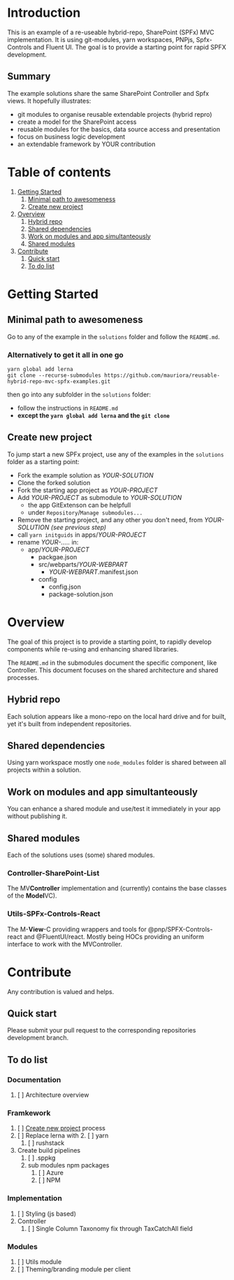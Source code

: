 # Introduction 
This is an example of a re-useable hybrid-repo, SharePoint (SPFx) MVC implementation. It is using git-modules, yarn workspaces, PNPjs, Spfx-Controls and Fluent UI.
The goal is to provide a starting point for rapid SPFX development.

## Summary
The example solutions share the same SharePoint Controller and Spfx views. 
It hopefully illustrates:
- git modules to organise reusable extendable projects (hybrid repro)
- create a model for the SharePoint access
- reusable modules for the basics, data source access and presentation
- focus on business logic development
- an extendable framework by YOUR contribution

# Table of contents
1. [Getting Started](#getting-started)
    1. [Minimal path to awesomeness](#minimal-path-to-awesomeness)
    5. [Create new project](#create-new-project)
2. [Overview](#overview)
    1. [Hybrid repo](#hybriud-repo)
    2. [Shared dependencies](#shared-dependencies)
    3. [Work on modules and app simultanteously](#work-on-modules-and-app-simultanteously)
    4. [Shared modules](#shared-modules)
4. [Contribute](#contribute)
    1. [Quick start](#quick-start)
    2. [To do list](#to-do-list)

# Getting Started
## Minimal path to awesomeness
Go to any of the example in the `solutions` folder and follow the `README.md`.

### Alternatively to get it all in one go
```
yarn global add lerna
git clone --recurse-submodules https://github.com/mauriora/reusable-hybrid-repo-mvc-spfx-examples.git
```
then go into any subfolder in the `solutions` folder:
- follow the instructions in `README.md`
- **except the `yarn global add lerna` and the `git clone`**

## Create new project
To jump start a new SPFx project, use any of the examples in the `solutions` folder as a starting point:
- Fork the example solution as *YOUR-SOLUTION*
- Clone the forked solution
- Fork the starting app project as *YOUR-PROJECT*
- Add *YOUR-PROJECT* as submodule to *YOUR-SOLUTION*
    - the app GitExtenson can be helpfull
    - under `Repository`/`Manage submodules...`
- Remove the starting project, and any other you don't need, from *YOUR-SOLUTION* *(see previous step)*
- call `yarn initguids` in apps/*YOUR-PROJECT*
- rename *YOUR-.....* in:
    - app/*YOUR-PROJECT*
        - packgae.json
        - src/webparts/*YOUR-WEBPART*
            - *YOUR-WEBPART*.manifest.json
        - config
            - config.json
            - package-solution.json

# Overview
The goal of this project is to provide a starting point, to rapidly develop components while re-using and enhancing shared  libraries.

The `README.md` in the submodules document the specific component, like Controller. This document focuses on the shared architecture and shared processes.

## Hybrid repo
Each solution appears like a mono-repo on the local hard drive and for built, yet it's built from independent repositories.

## Shared dependencies
Using yarn workspace mostly one `node_modules` folder is shared between all projects within a solution.

## Work on modules and app simultanteously
You can enhance a shared module and use/test it immediately in your app without publishing it.

## Shared modules
Each of the solutions uses (some) shared modules.

### Controller-SharePoint-List
The MV**Controller** implementation and (currently) contains the base classes of the **Model**VC).

### Utils-SPFx-Controls-React
The M-**View**-C providing wrappers and tools for @pnp/SPFX-Controls-react and @FluentUI/react. 
Mostly being HOCs providing an uniform interface to work with the MVController.

# Contribute
Any contribution is valued and helps.

## Quick start
Please submit your pull request to the corresponding repositories development branch.

## To do list

### Documentation
1. [ ] Architecture overview

### Framkework
1. [ ] [Create new project](#create-new-project) process
1. [ ] Replace lerna with
    2. [ ] yarn    
    1. [ ] rushstack
2. Create build pipelines
    1. [ ] .sppkg
    2. sub modules npm packages
        1. [ ] Azure
        2. [ ] NPM

### Implementation
1. [ ] Styling (js based)
2. Controller
    1. [ ] Single Column Taxonomy fix through TaxCatchAll field

### Modules
1. [ ] Utils module
2. [ ] Theming/branding module per client


